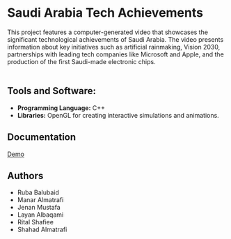 # Saudi Arabia Tech Achievements
<div class="justified">
This project features a computer-generated video that showcases the significant technological
achievements of Saudi Arabia. The video presents information about key initiatives such as artificial
rainmaking, Vision 2030, partnerships with leading tech companies like Microsoft and Apple, and the
production of the first Saudi-made electronic chips.
</div>
<br>

## Tools and Software:
- **Programming Language:** C++
- **Libraries:** OpenGL for creating interactive simulations and animations.

## Documentation
[Demo](https://github.com/RubaBalubaid/ComputerGraphicsProject/blob/main/projectDemo.mov)<br>

## Authors
- Ruba Balubaid
- Manar Almatrafi
- Jenan Mustafa
- Layan Albaqami
- Rital Shafiee
- Shahad Almatrafi

